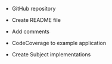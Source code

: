 - GitHub repository
- Create README file

- Add comments
- CodeCoverage to example application
- Create Subject implementations
